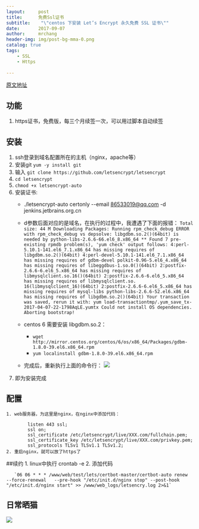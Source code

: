 ```yaml
---
layout:     post
title:      免费Ssl证书
subtitle:    "\"centos 下安装 Let’s Encrypt 永久免费 SSL 证书\""
date:       2017-09-07
author:     mrchang
header-img: img/post-bg-mma-0.png
catalog: true
tags:
    - SSL
    - Https
   
---
```

[原文地址](http://www.fancyecommerce.com/2017/04/07/centos-%E4%B8%8B%E5%AE%89%E8%A3%85-lets-encrypt-%E6%B0%B8%E4%B9%85%E5%85%8D%E8%B4%B9-ssl-%E8%AF%81%E4%B9%A6/)
## 功能
1. https证书，免费版，每三个月续签一次，可以用过脚本自动续签

## 安装
1. ssh登录到域名配置所在的主机（nginx，apache等）
2. 安装git `yum -y install git`
3. 输入 `git clone https://github.com/letsencrypt/letsencrypt`
4. `cd letsencrypt`
5. `chmod +x letsencrypt-auto`
6. 安装证书:
	* ./letsencrypt-auto certonly  --email 86533019@qq.com -d jenkins.jetbrains.org.cn
	* d参数后面对应的是域名，在执行的过程中，我遭遇了下面的报错：
	 `Total size: 44 M
    Downloading Packages:
    Running rpm_check_debug
    ERROR with rpm_check_debug vs depsolve:
    libgdbm.so.2()(64bit) is needed by python-libs-2.6.6-66.el6_8.x86_64
    ** Found 7 pre-existing rpmdb problem(s), 'yum check' output follows:
    4:perl-5.10.1-141.el6_7.1.x86_64 has missing requires of libgdbm.so.2()(64bit)
    4:perl-devel-5.10.1-141.el6_7.1.x86_64 has missing requires of gdbm-devel
    polkit-0.96-5.el6_4.x86_64 has missing requires of libeggdbus-1.so.0()(64bit)
    2:postfix-2.6.6-6.el6_5.x86_64 has missing requires of libmysqlclient.so.16()(64bit)
    2:postfix-2.6.6-6.el6_5.x86_64 has missing requires of libmysqlclient.so.	 16(libmysqlclient_16)(64bit)
    2:postfix-2.6.6-6.el6_5.x86_64 has missing requires of mysql-libs
    python-libs-2.6.6-52.el6.x86_64 has missing requires of libgdbm.so.2()(64bit)
    Your transaction was saved, rerun it with: yum load-transactiontmp/.yum_save_tx-2017-04-07-22-1798AqLE.yumtx
    Could not install OS dependencies. Aborting bootstrap!`
	* centos 6 需要安装 libgdbm.so.2：
		* `wget http://mirror.centos.org/centos/6/os/x86_64/Packages/gdbm-1.8.0-39.el6.x86_64.rpm`
       * `yum localinstall gdbm-1.8.0-39.el6.x86_64.rpm`
   
	* 完成后，重新执行上面的命令行：
![](http://ovwa7dn9w.bkt.clouddn.com/17-9-7/37482036.jpg)
7. 即为安装完成
## 配置
	1. web服务器，为这里是nginx，在nginx中添加代码：
	
            listen 443 ssl;
            ssl on;
            ssl_certificate /etc/letsencrypt/live/XXX.com/fullchain.pem;
            ssl_certificate_key /etc/letsencrypt/live/XXX.com/privkey.pem;
            ssl_protocols TLSv1 TLSv1.1 TLSv1.2; 
    2. 重启nginx，就可以放了https了
##续约
	1. linux中执行 crontab -e
	2. 添加代码
	 
	   `06 06 * * * /www/web/test/lets/certbot-master/certbot-auto renew   --force-renewal   --pre-hook "/etc/init.d/nginx stop" --post-hook "/etc/init.d/nginx start" >> /www/web_logs/letsencry.log 2>&1` 


## 日常晒猫

![](http://ovwa7dn9w.bkt.clouddn.com/17-9-9/40399138.jpg)